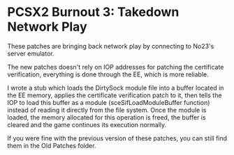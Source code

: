 # PCSX2 Burnout 3: Takedown Network Play

These patches are bringing back network play by connecting to No23's server emulator.

The new patches doesn't rely on IOP addresses for patching the certificate verification, everything is done through the EE, which is more reliable.

I wrote a stub which loads the DirtySock module file into a buffer located in the EE memory, applies the certificate verification patch to it, then tells the IOP to load this buffer as a module (sceSifLoadModuleBuffer function) instead of reading it directly from the file system. Once the module is loaded, the memory allocated for this operation is freed, the buffer is cleared and the game continues its execution normally.

If you were fine with the previous version of these patches, you can still find them in the Old Patches folder.
